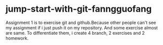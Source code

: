 # jump-start-with-git-fanngguofang
Assignment 1 is to exercise git and github.Because other people can't see my assignment if i just push it on my repository. And some exercise almost are same. To differentiate them, i create 4 branch, 2 exercises and 2 homework.
